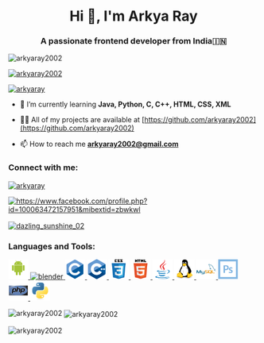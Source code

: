 <h1 align="center">Hi 👋, I'm Arkya Ray</h1>

<h3 align="center">A passionate frontend developer from India🇮🇳</h3>

<p align="left"> <img src="https://komarev.com/ghpvc/?username=arkyaray2002&label=Profile%20views&color=0e75b6&style=flat" alt="arkyaray2002" /> </p>

<p align="left"> <a href="https://github.com/ryo-ma/github-profile-trophy"><img src="https://github-profile-trophy.vercel.app/?username=arkyaray2002" alt="arkyaray2002" /></a> </p>

<p align="left"> <a href="https://twitter.com/arkyaray" target="blank"><img src="https://img.shields.io/twitter/follow/arkyaray?logo=twitter&style=for-the-badge" alt="arkyaray" /></a> </p>

- 🌱 I’m currently learning **Java, Python, C, C++, HTML, CSS, XML**

- 👨‍💻 All of my projects are available at [https://github.com/arkyaray2002](https://github.com/arkyaray2002)

- 📫 How to reach me **arkyaray2002@gmail.com**

<h3 align="left">Connect with me:</h3>

<p align="left">

<a href="https://twitter.com/arkyaray" target="blank"><img align="center" src="https://raw.githubusercontent.com/rahuldkjain/github-profile-readme-generator/master/src/images/icons/Social/twitter.svg" alt="arkyaray" height="30" width="40" /></a>

<a href="https://fb.com/https://www.facebook.com/profile.php?id=100063472157951&mibextid=zbwkwl" target="blank"><img align="center" src="https://raw.githubusercontent.com/rahuldkjain/github-profile-readme-generator/master/src/images/icons/Social/facebook.svg" alt="https://www.facebook.com/profile.php?id=100063472157951&mibextid=zbwkwl" height="30" width="40" /></a>

<a href="https://instagram.com/dazling_sunshine_02" target="blank"><img align="center" src="https://raw.githubusercontent.com/rahuldkjain/github-profile-readme-generator/master/src/images/icons/Social/instagram.svg" alt="dazling_sunshine_02" height="30" width="40" /></a>

</p>

<h3 align="left">Languages and Tools:</h3>

<p align="left"> <a href="https://developer.android.com" target="_blank" rel="noreferrer"> <img src="https://raw.githubusercontent.com/devicons/devicon/master/icons/android/android-original-wordmark.svg" alt="android" width="40" height="40"/> </a> <a href="https://www.blender.org/" target="_blank" rel="noreferrer"> <img src="https://download.blender.org/branding/community/blender_community_badge_white.svg" alt="blender" width="40" height="40"/> </a> <a href="https://www.cprogramming.com/" target="_blank" rel="noreferrer"> <img src="https://raw.githubusercontent.com/devicons/devicon/master/icons/c/c-original.svg" alt="c" width="40" height="40"/> </a> <a href="https://www.w3schools.com/cpp/" target="_blank" rel="noreferrer"> <img src="https://raw.githubusercontent.com/devicons/devicon/master/icons/cplusplus/cplusplus-original.svg" alt="cplusplus" width="40" height="40"/> </a> <a href="https://www.w3schools.com/css/" target="_blank" rel="noreferrer"> <img src="https://raw.githubusercontent.com/devicons/devicon/master/icons/css3/css3-original-wordmark.svg" alt="css3" width="40" height="40"/> </a> <a href="https://www.w3.org/html/" target="_blank" rel="noreferrer"> <img src="https://raw.githubusercontent.com/devicons/devicon/master/icons/html5/html5-original-wordmark.svg" alt="html5" width="40" height="40"/> </a> <a href="https://www.java.com" target="_blank" rel="noreferrer"> <img src="https://raw.githubusercontent.com/devicons/devicon/master/icons/java/java-original.svg" alt="java" width="40" height="40"/> </a> <a href="https://www.linux.org/" target="_blank" rel="noreferrer"> <img src="https://raw.githubusercontent.com/devicons/devicon/master/icons/linux/linux-original.svg" alt="linux" width="40" height="40"/> </a> <a href="https://www.mysql.com/" target="_blank" rel="noreferrer"> <img src="https://raw.githubusercontent.com/devicons/devicon/master/icons/mysql/mysql-original-wordmark.svg" alt="mysql" width="40" height="40"/> </a> <a href="https://www.photoshop.com/en" target="_blank" rel="noreferrer"> <img src="https://raw.githubusercontent.com/devicons/devicon/master/icons/photoshop/photoshop-line.svg" alt="photoshop" width="40" height="40"/> </a> <a href="https://www.php.net" target="_blank" rel="noreferrer"> <img src="https://raw.githubusercontent.com/devicons/devicon/master/icons/php/php-original.svg" alt="php" width="40" height="40"/> </a> <a href="https://www.python.org" target="_blank" rel="noreferrer"> <img src="https://raw.githubusercontent.com/devicons/devicon/master/icons/python/python-original.svg" alt="python" width="40" height="40"/> </a> </p>

<p><img align="left" src="https://github-readme-stats.vercel.app/api/top-langs?username=arkyaray2002&show_icons=true&locale=en&layout=compact" alt="arkyaray2002" /></p>

<p>&nbsp;<img align="center" src="https://github-readme-stats.vercel.app/api?username=arkyaray2002&show_icons=true&locale=en" alt="arkyaray2002" /></p>

<p><img align="center" src="https://github-readme-streak-stats.herokuapp.com/?user=arkyaray2002&" alt="arkyaray2002" /></p>
